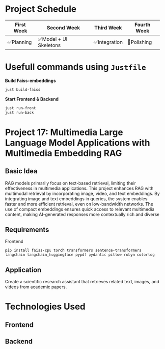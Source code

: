 # Project Schedule


| First Week    | Second Week   | Third Week   | Fourth Week |
| ------------- | ------------- |------------- |-------------|
| ✅Planning    | ✅Model + UI Skeletons | ✅Integration |  🚧Polishing   |

# Usefull commands using `Justfile`

**Build Faiss-embeddings**
```bash
just build-faiss
```

**Start Frontend & Backend**
```bash
just run-front
just run-back
```

# Project 17: Multimedia Large Language Model Applications with Multimedia Embedding RAG

## Basic Idea
RAG models primarily focus on text-based retrieval, limiting their effectiveness in multimedia
applications. This project enhances RAG with multimodal retrieval by incorporating image, video, and
text embeddings. By integrating image and text embeddings in queries, the system enables faster and
more efficient retrieval, even on low-bandwidth networks. The use of compact embeddings ensures
quick access to relevant multimedia content, making AI-generated responses more contextually rich
and diverse

## Requirements
Frontend
```
pip install faiss-cpu torch transformers sentence-transformers langchain langchain_huggingface pypdf pydantic pillow robyn colorlog
```

## Application
Create a scientific research assistant that retrieves related text, images, and videos from academic
papers.

# Technologies Used
## Frontend

## Backend
